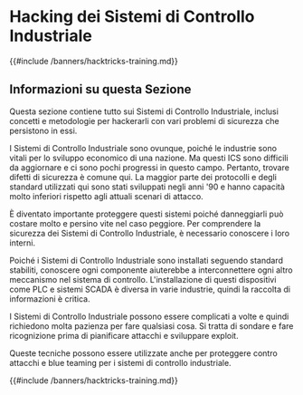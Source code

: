 # Hacking dei Sistemi di Controllo Industriale

{{#include /banners/hacktricks-training.md}}

## Informazioni su questa Sezione

Questa sezione contiene tutto sui Sistemi di Controllo Industriale, inclusi concetti e metodologie per hackerarli con vari problemi di sicurezza che persistono in essi.

I Sistemi di Controllo Industriale sono ovunque, poiché le industrie sono vitali per lo sviluppo economico di una nazione. Ma questi ICS sono difficili da aggiornare e ci sono pochi progressi in questo campo. Pertanto, trovare difetti di sicurezza è comune qui. La maggior parte dei protocolli e degli standard utilizzati qui sono stati sviluppati negli anni '90 e hanno capacità molto inferiori rispetto agli attuali scenari di attacco.

È diventato importante proteggere questi sistemi poiché danneggiarli può costare molto e persino vite nel caso peggiore. Per comprendere la sicurezza dei Sistemi di Controllo Industriale, è necessario conoscere i loro interni.

Poiché i Sistemi di Controllo Industriale sono installati seguendo standard stabiliti, conoscere ogni componente aiuterebbe a interconnettere ogni altro meccanismo nel sistema di controllo. L'installazione di questi dispositivi come PLC e sistemi SCADA è diversa in varie industrie, quindi la raccolta di informazioni è critica.

I Sistemi di Controllo Industriale possono essere complicati a volte e quindi richiedono molta pazienza per fare qualsiasi cosa. Si tratta di sondare e fare ricognizione prima di pianificare attacchi e sviluppare exploit.

Queste tecniche possono essere utilizzate anche per proteggere contro attacchi e blue teaming per i sistemi di controllo industriale.

{{#include /banners/hacktricks-training.md}}
